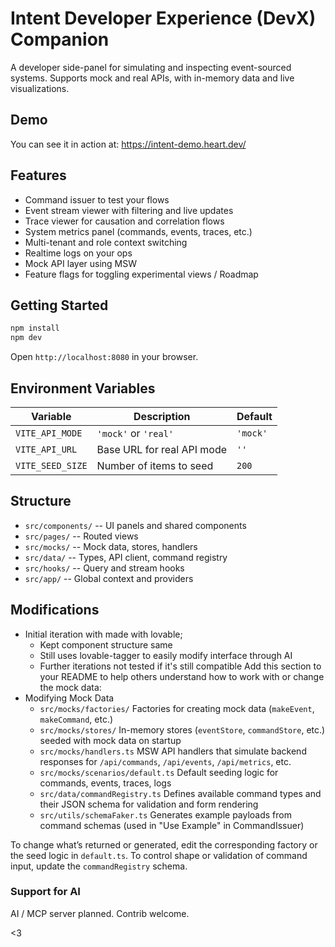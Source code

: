 # Intent Developer Experience (DevX) Companion

A developer side-panel for simulating and inspecting event-sourced systems. Supports mock and real APIs, with in-memory data and live visualizations.

## Demo

You can see it in action at: https://intent-demo.heart.dev/

## Features

- Command issuer to test your flows
- Event stream viewer with filtering and live updates
- Trace viewer for causation and correlation flows
- System metrics panel (commands, events, traces, etc.)
- Multi-tenant and role context switching
- Realtime logs on your ops
- Mock API layer using MSW
- Feature flags for toggling experimental views / Roadmap

## Getting Started

```bash
npm install
npm dev
````

Open `http://localhost:8080` in your browser.

## Environment Variables

| Variable         | Description                | Default  |
| ---------------- | -------------------------- | -------- |
| `VITE_API_MODE`  | `'mock'` or `'real'`       | `'mock'` |
| `VITE_API_URL`   | Base URL for real API mode | `''`     |
| `VITE_SEED_SIZE` | Number of items to seed    | `200`    |

## Structure

* `src/components/`  --  UI panels and shared components
* `src/pages/`  --  Routed views
* `src/mocks/`  --  Mock data, stores, handlers
* `src/data/`  --  Types, API client, command registry
* `src/hooks/`  --  Query and stream hooks
* `src/app/`  --  Global context and providers

## Modifications

* Initial iteration with made with lovable;
  * Kept component structure same
  * Still uses lovable-tagger to easily modify interface through AI
  * Further iterations not tested if it's still compatible
    Add this section to your README to help others understand how to work with or change the mock data:
* Modifying Mock Data
  * `src/mocks/factories/`
    Factories for creating mock data (`makeEvent`, `makeCommand`, etc.)
  * `src/mocks/stores/`
    In-memory stores (`eventStore`, `commandStore`, etc.) seeded with mock data on startup
  * `src/mocks/handlers.ts`
    MSW API handlers that simulate backend responses for `/api/commands`, `/api/events`, `/api/metrics`, etc.
  * `src/mocks/scenarios/default.ts`
    Default seeding logic for commands, events, traces, logs
  * `src/data/commandRegistry.ts`
    Defines available command types and their JSON schema for validation and form rendering
  * `src/utils/schemaFaker.ts`
    Generates example payloads from command schemas (used in "Use Example" in CommandIssuer)

To change what’s returned or generated, edit the corresponding factory or the seed logic in `default.ts`. To control shape or validation of command input, update the `commandRegistry` schema.

### Support for AI

AI / MCP server planned. Contrib welcome.

<3